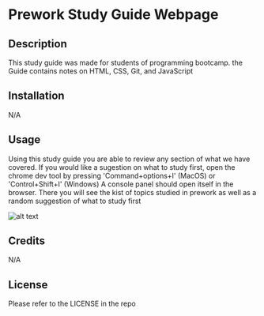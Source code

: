 # Prework Study Guide Webpage

## Description

This study guide was made for students of programming bootcamp. the Guide contains notes on HTML, CSS, Git, and JavaScript

## Installation

N/A

## Usage

Using this study guide you are able to review any section of what we have covered. If you would like a sugestion on what to study first, open the chrome dev tool by pressing 'Command+options+I' (MacOS) or 'Control+Shift+I' (Windows) A console panel should open itself in the browser. There you will see the kist of topics studied in prework as well as a random suggestion of what to study first

![alt text](prework-study-guide/assets/images/webpage.png)

## Credits

N/A

## License

Please refer to the LICENSE in the repo
